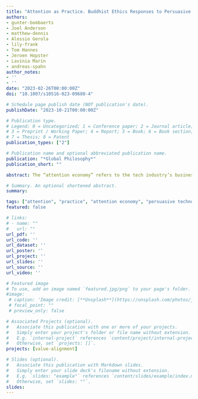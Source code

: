 ```yaml
---
title: "Attention as Practice. Buddhist Ethics Responses to Persuasive Technologies"
authors:
- gunter-bombaerts
- Joel Anderson
- matthew-dennis
- Alessio Gerola
- lily-frank
- Tom Hannes
- Jeroen Hopster
- Lavinia Marin
- andreas-spahn
author_notes:
- ''
- ''
date: "2023-02-26T00:00:00Z"
doi: "10.1007/s10516-023-09680-4"

# Schedule page publish date (NOT publication's date).
publishDate: "2023-10-21T00:00:00Z"

# Publication type.
# Legend: 0 = Uncategorized; 1 = Conference paper; 2 = Journal article;
# 3 = Preprint / Working Paper; 4 = Report; 5 = Book; 6 = Book section;
# 7 = Thesis; 8 = Patent
publication_types: ["2"]

# Publication name and optional abbreviated publication name.
publication: "*Global Philosophy*"
publication_short: ""

abstract: The “attention economy” refers to the tech industry’s business model that treats human attention as a commodifiable resource. The libertarian critique of this model, dominant within tech and philosophical communities, claims that the persuasive technologies of the attention economy infringe on the individual user’s autonomy and therefore the proposed solutions focus on safeguarding personal freedom through expanding individual control. While this push back is important, current societal debates on the ethics of persuasive technologies are informed by a particular understanding of attention, rarely posited explicitly yet assumed as the default. They share the same concept of attention, namely an individualistic and descriptive concept of attention that is a cognitive process, an expendable resource, something that one should control individually. We step away from a negative analysis in terms of external distractions and aim for positive answers, turning to Buddhist ethics to formulate a critique of persuasive technology from a genuinely ethical perspective. Buddhist ethics points at our attention’s inescapable ethical and ontological embeddedness. Attention as practice requires “the right effort” to distinguish desirable and undesirable states, the “right concentration” to stop the flow we are caught in, and the “right mindfulness” to fortify the ability to attend to the present situation and keep in mind a general sense of life’s direction. We offer input for further philosophical inquiry on attention as practice and attention ecology. We put forward comfort/effort and individualism/collectivism as two remaining central tensions in need of further research.

# Summary. An optional shortened abstract.
summary:

tags: ["attention", "practice", "attention economy", "persuasive technology", "Buddhism"]
featured: false

# links:
# - name: ""
#   url: ""
url_pdf: ''
url_code: ''
url_dataset: ''
url_poster: ''
url_project: ''
url_slides: ''
url_source: ''
url_video: ''

# Featured image
# To use, add an image named `featured.jpg/png` to your page's folder. 
#image:
 # caption: 'Image credit: [**Unsplash**](https://unsplash.com/photos/jdD8gXaTZsc)'
 # focal_point: ""
 # preview_only: false

# Associated Projects (optional).
#   Associate this publication with one or more of your projects.
#   Simply enter your project's folder or file name without extension.
#   E.g. `internal-project` references `content/project/internal-project/index.md`.
#   Otherwise, set `projects: []`.
projects: [value-alignment]

# Slides (optional).
#   Associate this publication with Markdown slides.
#   Simply enter your slide deck's filename without extension.
#   E.g. `slides: "example"` references `content/slides/example/index.md`.
#   Otherwise, set `slides: ""`.
slides:
---
```


